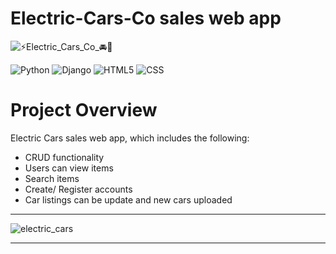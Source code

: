 # Electric-Cars-Co sales web app

![⚡Electric_Cars_Co_🚘🔌](https://user-images.githubusercontent.com/51457442/125172413-84e51a00-e1b1-11eb-91c7-31349674e668.png)

![Python](https://img.shields.io/badge/python-3.9.5-blue) ![Django](https://img.shields.io/badge/Django-3.2.3-green) ![HTML5](https://img.shields.io/badge/HTML-5-red) ![CSS](https://img.shields.io/badge/CSS-3-blue)

# Project Overview

 Electric Cars sales web app, which includes the following:

- CRUD functionality
- Users can view items
- Search items
- Create/ Register accounts
- Car listings can be update and new cars uploaded
***
![electric_cars](https://user-images.githubusercontent.com/51457442/125172971-7f3d0380-e1b4-11eb-9be3-b0b51b7a8af7.png)
***
